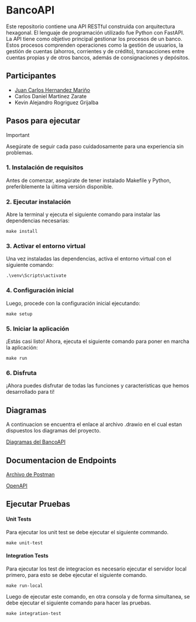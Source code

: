 # BancoAPI

Este repositorio contiene una API RESTful construida con arquitectura hexagonal. El lenguaje de programación utilizado fue Python con FastAPI. La API tiene como objetivo principal gestionar los procesos de un banco. Estos procesos comprenden operaciones como la gestión de usuarios, la gestión de cuentas (ahorros, corrientes y de crédito), transacciones entre cuentas propias y de otros bancos, además de consignaciones y depósitos.

## Participantes

* [Juan Carlos Hernandez Mariño](https://www.linkedin.com/in/juanhdzma/)
* Carlos Daniel Martinez Zarate
* Kevin Alejandro Rogriguez Grijalba

## Pasos para ejecutar

> [!IMPORTANT]  
> Asegúrate de seguir cada paso cuidadosamente para una experiencia sin problemas.

### 1. Instalación de requisitos

Antes de comenzar, asegúrate de tener instalado Makefile y Python, preferiblemente la última versión disponible.

### 2. Ejecutar instalación

Abre la terminal y ejecuta el siguiente comando para instalar las dependencias necesarias:

``` terminal
make install
```

### 3. Activar el entorno virtual

Una vez instaladas las dependencias, activa el entorno virtual con el siguiente comando:

``` terminal
.\venv\Scripts\activate
```

### 4. Configuración inicial

Luego, procede con la configuración inicial ejecutando:

``` terminal
make setup
```

### 5. Iniciar la aplicación

¡Estás casi listo! Ahora, ejecuta el siguiente comando para poner en marcha la aplicación:

``` terminal
make run
```

### 6. Disfruta

¡Ahora puedes disfrutar de todas las funciones y características que hemos desarrollado para ti!

## Diagramas

A continuacion se encuentra el enlace al archivo .drawio en el cual estan dispuestos los diagramas del proyecto.

[Diagramas del BancoAPI](./docs/diagramas/DiagramasBanco.drawio)

## Documentacion de Endpoints

[Archivo de Postman](./docs/postman/BancoAPI.postman.json)

[OpenAPI](ec2-3-137-174-126.us-east-2.compute.amazonaws.com/docs)

## Ejecutar Pruebas

#### Unit Tests

Para ejecutar los unit test se debe ejecutar el siguiente commando.

``` terminal
make unit-test
```

#### Integration Tests

Para ejecutar los test de integracion es necesario ejecutar el servidor local primero, para esto se debe ejecutar el siguiente comando.

``` terminal
make run-local
```

Luego de ejecutar este comando, en otra consola y de forma simultanea, se debe ejecutar el siguiente comando para hacer las pruebas.

``` terminal
make integration-test
```


